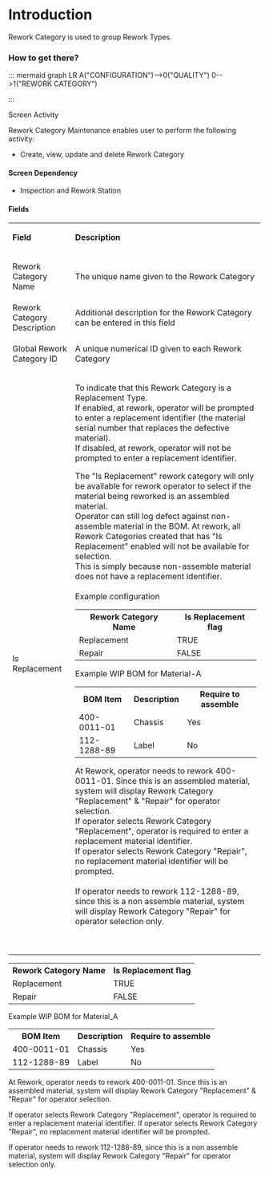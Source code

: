 # Introduction

Rework Category is used to group Rework Types.



### How to get there?



::: mermaid
graph LR
A("CONFIGURATION")-->0("QUALITY")
0-->1("REWORK CATEGORY")

:::

Screen Activity

Rework Category Maintenance enables user to perform the following activity:

- Create, view, update and delete Rework Category




#### **Screen Dependency**  



- Inspection and Rework Station



#### **Fields** 




<table class="confluenceTable"><tbody><tr><td class="highlight confluenceTd"><p><strong>Field</strong></p></td><td class="highlight confluenceTd"><p><strong>Description</strong></p></td></tr><tr><td class="confluenceTd"><p>Rework Category Name</p></td><td class="confluenceTd"><p>The unique name given to the Rework Category</p></td></tr><tr><td class="confluenceTd">Rework Category Description</td><td class="confluenceTd">Additional description for the Rework Category can be entered in this field</td></tr><tr><td class="confluenceTd"><p>Global Rework Category ID</p></td><td class="confluenceTd"><p>A unique numerical ID given to each Rework Category</p></td></tr><tr><td colspan="1" class="confluenceTd">Is Replacement</td><td colspan="1" class="confluenceTd"><p>To indicate that this Rework Category is a Replacement Type. <br />If enabled, at rework, operator will be prompted to enter a replacement identifier (the material serial number that replaces the defective material).<br />If disabled, at rework, operator will not be prompted to enter a replacement identifier.  </p><p>The "Is Replacement" rework category will only be available for rework operator to select if the material being reworked is an assembled material. <br />Operator can still log defect against non-assemble material in the BOM. At rework, all Rework Categories created that has "Is Replacement" enabled will not be available for selection. <br /><span>This is simply because non-assemble material does not have a replacement identifier.<br /><br />Example configuration<br /></span></p><div class="table-wrap"><table class="confluenceTable"><tbody><tr><th class="confluenceTh">Rework Category Name</th><th class="confluenceTh">Is Replacement flag</th></tr><tr><td class="confluenceTd">Replacement</td><td class="confluenceTd">TRUE</td></tr><tr><td colspan="1" class="confluenceTd">Repair</td><td colspan="1" class="confluenceTd">FALSE</td></tr></tbody></table></div><p>Example WIP BOM for Material-A</p><div class="table-wrap"><table class="confluenceTable"><tbody><tr><th class="confluenceTh">BOM Item</th><th class="confluenceTh">Description</th><th colspan="1" class="confluenceTh">Require to assemble</th></tr><tr><td class="confluenceTd">400-0011-01</td><td class="confluenceTd">Chassis</td><td colspan="1" class="confluenceTd">Yes</td></tr><tr><td colspan="1" class="confluenceTd">112-1288-89</td><td colspan="1" class="confluenceTd">Label</td><td colspan="1" class="confluenceTd">No</td></tr></tbody></table></div><p>At Rework, operator needs to rework 400-0011-01. Since this is an assembled material, system will display Rework Category "Replacement" & "Repair" for operator selection. <br />If operator selects Rework Category "Replacement", operator is required to enter a replacement material identifier. <br />If operator selects Rework Category "Repair", no replacement material identifier will be prompted. <br /><span><br />If operator needs to rework <span>112-1288-89, s</span>ince this is a non assemble material, system will display Rework Category "Repair" for operator selection only.</span></p><p><span><br /></span></p></td></tr></tbody></table>








<table class="confluenceTable"><tbody><tr><th class="confluenceTh">Rework Category Name</th><th class="confluenceTh">Is Replacement flag</th></tr><tr><td class="confluenceTd">Replacement</td><td class="confluenceTd">TRUE</td></tr><tr><td colspan="1" class="confluenceTd">Repair</td><td colspan="1" class="confluenceTd">FALSE</td></tr></tbody></table>

Example WIP BOM for Material_A
<table class="confluenceTable"><tbody><tr><th class="confluenceTh">BOM Item</th><th class="confluenceTh">Description</th><th colspan="1" class="confluenceTh">Require to assemble</th></tr><tr><td class="confluenceTd">400-0011-01</td><td class="confluenceTd">Chassis</td><td colspan="1" class="confluenceTd">Yes</td></tr><tr><td colspan="1" class="confluenceTd">112-1288-89</td><td colspan="1" class="confluenceTd">Label</td><td colspan="1" class="confluenceTd">No</td></tr></tbody></table>

At Rework, operator needs to rework 400-0011-01. Since this is an assembled material, system will display Rework Category "Replacement" & "Repair" for operator selection. 

If operator selects Rework Category "Replacement", operator is required to enter a replacement material identifier. 
If operator selects Rework Category "Repair", no replacement material identifier will be prompted. 

If operator needs to rework 112-1288-89, since this is a non assemble material, system will display Rework Category "Repair" for operator selection only.


